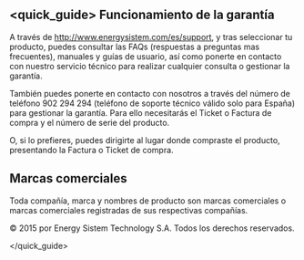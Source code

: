 ## <quick_guide> Funcionamiento de la garantía

A través de http://www.energysistem.com/es/support, y tras seleccionar tu producto, puedes consultar las FAQs (respuestas a preguntas mas frecuentes), manuales y guías de usuario, así como ponerte en contacto con nuestro servicio técnico para realizar cualquier consulta o gestionar la garantía. 

También  puedes ponerte en contacto con nosotros a través del número de teléfono 902 294 294 (teléfono de soporte técnico válido solo para España) para gestionar la garantía. Para ello necesitarás el Ticket o Factura de compra y el número de serie del producto.

O, si lo prefieres,  puedes dirigirte al lugar donde compraste el producto, presentando la Factura o Ticket de compra.


## Marcas comerciales

Toda compañía, marca y nombres de producto son marcas comerciales o marcas comerciales registradas de sus respectivas compañías.

© 2015 por Energy Sistem Technology S.A. Todos los derechos reservados.

</quick_guide>
